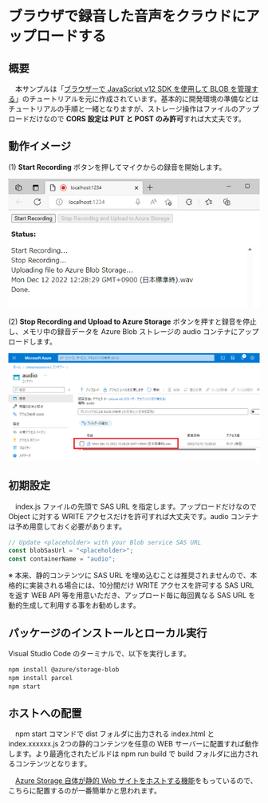 # ブラウザで録音した音声をクラウドにアップロードする

## 概要
　本サンプルは「[ブラウザーで JavaScript v12 SDK を使用して BLOB を管理する](https://learn.microsoft.com/ja-jp/azure/storage/blobs/quickstart-blobs-javascript-browser)」のチュートリアルを元に作成されています。基本的に開発環境の準備などはチュートリアルの手順と一緒となりますが、ストレージ操作はファイルのアップロードだけなので **CORS 設定は PUT と POST のみ許可**すれば大丈夫です。

## 動作イメージ
(1) **Start Recording** ボタンを押してマイクからの録音を開始します。<p>
<img src="./images/001.png" title="001 image"><p>
(2) **Stop Recording and Upload to Azure Storage** ボタンを押すと録音を停止し、メモリ中の録音データを Azure Blob ストレージの audio コンテナにアップロードします。<p>
<img src="./images/002.png" title="002 image"><p>

## 初期設定
　index.js ファイルの先頭で SAS URL を指定します。アップロードだけなので Object に対する WRITE アクセスだけを許可すれば大丈夫です。audio コンテナは予め用意しておく必要があります。
```javascript:index.js
// Update <placeholder> with your Blob service SAS URL
const blobSasUrl = "<placeholder>";
const containerName = "audio";
```
※ 本来、静的コンテンツに SAS URL を埋め込むことは推奨されませんので、本格的に実装される場合には、10分間だけ WRITE アクセスを許可する SAS URL を返す WEB API 等を用意いただき、アップロード毎に毎回異なる SAS URL を動的生成して利用する事をお勧めします。

## パッケージのインストールとローカル実行
Visual Studio Code のターミナルで、以下を実行します。
```bash:build.sh
npm install @azure/storage-blob
npm install parcel
npm start
```

## ホストへの配置
　npm start コマンドで dist フォルダに出力される index.html と index.xxxxxx.js 2つの静的コンテンツを任意の WEB サーバーに配置すれば動作します。より最適化されたビルドは npm run build で build フォルダに出力されるコンテンツとなります。

　[Azure Storage 自体が静的 Web サイトをホストする機能](https://learn.microsoft.com/ja-jp/azure/storage/blobs/storage-blob-static-website-how-to)をもっているので、こちらに配置するのが一番簡単かと思われます。
